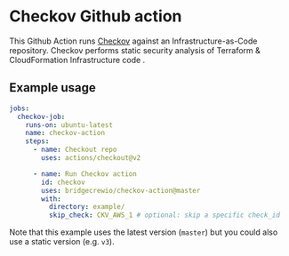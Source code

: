 # Checkov Github action

This Github Action runs [Checkov](https://github.com/bridgecrewio/checkov) against an Infrastructure-as-Code repository. 
Checkov performs static security analysis of Terraform & CloudFormation Infrastructure code .


## Example usage

```yaml
jobs:
  checkov-job:
    runs-on: ubuntu-latest
    name: checkov-action
    steps:
      - name: Checkout repo
        uses: actions/checkout@v2

      - name: Run Checkov action
        id: checkov
        uses: bridgecrewio/checkov-action@master
        with:
          directory: example/
          skip_check: CKV_AWS_1 # optional: skip a specific check_id
```
Note that this example uses the latest version (`master`) but you could also use a static version (e.g. `v3`).
